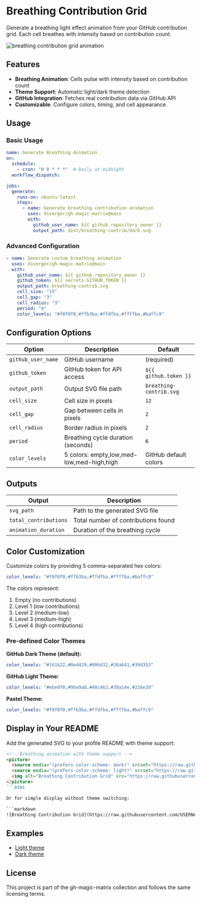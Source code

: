 # Breathing Contribution Grid

Generate a breathing light effect animation from your GitHub contribution grid. Each cell breathes with intensity based on contribution count.

<picture>
  <source
    media="(prefers-color-scheme: dark)"
    srcset="https://raw.githubusercontent.com/diverger/gh-magic-matrix/output/breathing-contrib/dark.svg"
  />
  <source
    media="(prefers-color-scheme: light)"
    srcset="https://raw.githubusercontent.com/diverger/gh-magic-matrix/output/breathing-contrib/light.svg"
  />
  <img
    alt="breathing contribution grid animation"
    src="https://raw.githubusercontent.com/diverger/gh-magic-matrix/output/breathing-contrib/dark.svg"
  />
</picture>

## Features

- **Breathing Animation**: Cells pulse with intensity based on contribution count
- **Theme Support**: Automatic light/dark theme detection
- **GitHub Integration**: Fetches real contribution data via GitHub API
- **Customizable**: Configure colors, timing, and cell appearance

## Usage

### Basic Usage

```yaml
name: Generate Breathing Animation
on:
  schedule:
    - cron: "0 0 * * *"  # Daily at midnight
  workflow_dispatch:

jobs:
  generate:
    runs-on: ubuntu-latest
    steps:
      - name: Generate breathing contribution animation
        uses: diverger/gh-magic-matrix@main
        with:
          github_user_name: ${{ github.repository_owner }}
          output_path: dist/breathing-contrib/dark.svg
```

### Advanced Configuration

```yaml
- name: Generate custom breathing animation
  uses: diverger/gh-magic-matrix@main
  with:
    github_user_name: ${{ github.repository_owner }}
    github_token: ${{ secrets.GITHUB_TOKEN }}
    output_path: breathing-contrib.svg
    cell_size: "15"
    cell_gap: "3"
    cell_radius: "3"
    period: "4"
    color_levels: "#f0f0f0,#ffb3ba,#ffdfba,#ffffba,#baffc9"
```

## Configuration Options

| Option | Description | Default |
|--------|-------------|---------|
| `github_user_name` | GitHub username | (required) |
| `github_token` | GitHub token for API access | `${{ github.token }}` |
| `output_path` | Output SVG file path | `breathing-contrib.svg` |
| `cell_size` | Cell size in pixels | `12` |
| `cell_gap` | Gap between cells in pixels | `2` |
| `cell_radius` | Border radius in pixels | `2` |
| `period` | Breathing cycle duration (seconds) | `6` |
| `color_levels` | 5 colors: empty,low,med-low,med-high,high | GitHub default colors |

## Outputs

| Output | Description |
|--------|-------------|
| `svg_path` | Path to the generated SVG file |
| `total_contributions` | Total number of contributions found |
| `animation_duration` | Duration of the breathing cycle |

## Color Customization

Customize colors by providing 5 comma-separated hex colors:

```yaml
color_levels: "#f0f0f0,#ffb3ba,#ffdfba,#ffffba,#baffc9"
```

The colors represent:
1. Empty (no contributions)
2. Level 1 (low contributions)
3. Level 2 (medium-low)
4. Level 3 (medium-high)
5. Level 4 (high contributions)

### Pre-defined Color Themes

**GitHub Dark Theme (default):**
```yaml
color_levels: "#161b22,#0e4429,#006d32,#26a641,#39d353"
```

**GitHub Light Theme:**
```yaml
color_levels: "#ebedf0,#9be9a8,#40c463,#30a14e,#216e39"
```

**Pastel Theme:**
```yaml
color_levels: "#f0f0f0,#ffb3ba,#ffdfba,#ffffba,#baffc9"
```

## Display in Your README

Add the generated SVG to your profile README with theme support:

```markdown
<!-- Breathing animation with theme support -->
<picture>
  <source media="(prefers-color-scheme: dark)" srcset="https://raw.githubusercontent.com/USERNAME/REPO/output/breathing-contrib/dark.svg" />
  <source media="(prefers-color-scheme: light)" srcset="https://raw.githubusercontent.com/USERNAME/REPO/output/breathing-contrib/light.svg" />
  <img alt="Breathing Contribution Grid" src="https://raw.githubusercontent.com/USERNAME/REPO/output/breathing-contrib/dark.svg" />
</picture>
```html

Or for simple display without theme switching:

```markdown
![Breathing Contribution Grid](https://raw.githubusercontent.com/USERNAME/REPO/output/breathing-contrib/dark.svg)
```

## Examples

- [Light theme](https://raw.githubusercontent.com/diverger/gh-magic-matrix/output/breathing-contrib/light.svg)
- [Dark theme](https://raw.githubusercontent.com/diverger/gh-magic-matrix/output/breathing-contrib/dark.svg)

## License

This project is part of the gh-magic-matrix collection and follows the same licensing terms.